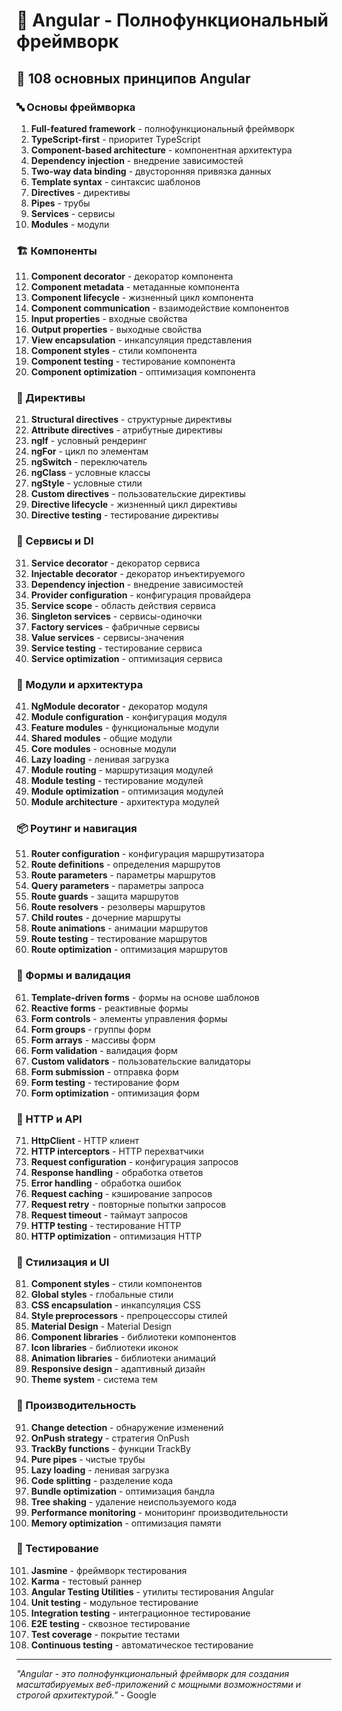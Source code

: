 # 🔷 Angular - Полнофункциональный фреймворк

## 🌟 108 основных принципов Angular

### 🔤 Основы фреймворка

1. **Full-featured framework** - полнофункциональный фреймворк
2. **TypeScript-first** - приоритет TypeScript
3. **Component-based architecture** - компонентная архитектура
4. **Dependency injection** - внедрение зависимостей
5. **Two-way data binding** - двусторонняя привязка данных
6. **Template syntax** - синтаксис шаблонов
7. **Directives** - директивы
8. **Pipes** - трубы
9. **Services** - сервисы
10. **Modules** - модули

### 🏗️ Компоненты

11. **Component decorator** - декоратор компонента
12. **Component metadata** - метаданные компонента
13. **Component lifecycle** - жизненный цикл компонента
14. **Component communication** - взаимодействие компонентов
15. **Input properties** - входные свойства
16. **Output properties** - выходные свойства
17. **View encapsulation** - инкапсуляция представления
18. **Component styles** - стили компонента
19. **Component testing** - тестирование компонента
20. **Component optimization** - оптимизация компонента

### 🔄 Директивы

21. **Structural directives** - структурные директивы
22. **Attribute directives** - атрибутные директивы
23. **ngIf** - условный рендеринг
24. **ngFor** - цикл по элементам
25. **ngSwitch** - переключатель
26. **ngClass** - условные классы
27. **ngStyle** - условные стили
28. **Custom directives** - пользовательские директивы
29. **Directive lifecycle** - жизненный цикл директивы
30. **Directive testing** - тестирование директивы

### 🎯 Сервисы и DI

31. **Service decorator** - декоратор сервиса
32. **Injectable decorator** - декоратор инъектируемого
33. **Dependency injection** - внедрение зависимостей
34. **Provider configuration** - конфигурация провайдера
35. **Service scope** - область действия сервиса
36. **Singleton services** - сервисы-одиночки
37. **Factory services** - фабричные сервисы
38. **Value services** - сервисы-значения
39. **Service testing** - тестирование сервиса
40. **Service optimization** - оптимизация сервиса

### 🧪 Модули и архитектура

41. **NgModule decorator** - декоратор модуля
42. **Module configuration** - конфигурация модуля
43. **Feature modules** - функциональные модули
44. **Shared modules** - общие модули
45. **Core modules** - основные модули
46. **Lazy loading** - ленивая загрузка
47. **Module routing** - маршрутизация модулей
48. **Module testing** - тестирование модулей
49. **Module optimization** - оптимизация модулей
50. **Module architecture** - архитектура модулей

### 📦 Роутинг и навигация

51. **Router configuration** - конфигурация маршрутизатора
52. **Route definitions** - определения маршрутов
53. **Route parameters** - параметры маршрутов
54. **Query parameters** - параметры запроса
55. **Route guards** - защита маршрутов
56. **Route resolvers** - резолверы маршрутов
57. **Child routes** - дочерние маршруты
58. **Route animations** - анимации маршрутов
59. **Route testing** - тестирование маршрутов
60. **Route optimization** - оптимизация маршрутов

### 🔧 Формы и валидация

61. **Template-driven forms** - формы на основе шаблонов
62. **Reactive forms** - реактивные формы
63. **Form controls** - элементы управления формы
64. **Form groups** - группы форм
65. **Form arrays** - массивы форм
66. **Form validation** - валидация форм
67. **Custom validators** - пользовательские валидаторы
68. **Form submission** - отправка форм
69. **Form testing** - тестирование форм
70. **Form optimization** - оптимизация форм

### 🧮 HTTP и API

71. **HttpClient** - HTTP клиент
72. **HTTP interceptors** - HTTP перехватчики
73. **Request configuration** - конфигурация запросов
74. **Response handling** - обработка ответов
75. **Error handling** - обработка ошибок
76. **Request caching** - кэширование запросов
77. **Request retry** - повторные попытки запросов
78. **Request timeout** - таймаут запросов
79. **HTTP testing** - тестирование HTTP
80. **HTTP optimization** - оптимизация HTTP

### 🎨 Стилизация и UI

81. **Component styles** - стили компонентов
82. **Global styles** - глобальные стили
83. **CSS encapsulation** - инкапсуляция CSS
84. **Style preprocessors** - препроцессоры стилей
85. **Material Design** - Material Design
86. **Component libraries** - библиотеки компонентов
87. **Icon libraries** - библиотеки иконок
88. **Animation libraries** - библиотеки анимаций
89. **Responsive design** - адаптивный дизайн
90. **Theme system** - система тем

### 🚀 Производительность

91. **Change detection** - обнаружение изменений
92. **OnPush strategy** - стратегия OnPush
93. **TrackBy functions** - функции TrackBy
94. **Pure pipes** - чистые трубы
95. **Lazy loading** - ленивая загрузка
96. **Code splitting** - разделение кода
97. **Bundle optimization** - оптимизация бандла
98. **Tree shaking** - удаление неиспользуемого кода
99. **Performance monitoring** - мониторинг производительности
100. **Memory optimization** - оптимизация памяти

### 🧪 Тестирование

101. **Jasmine** - фреймворк тестирования
102. **Karma** - тестовый раннер
103. **Angular Testing Utilities** - утилиты тестирования Angular
104. **Unit testing** - модульное тестирование
105. **Integration testing** - интеграционное тестирование
106. **E2E testing** - сквозное тестирование
107. **Test coverage** - покрытие тестами
108. **Continuous testing** - автоматическое тестирование

---

*"Angular - это полнофункциональный фреймворк для создания масштабируемых веб-приложений с мощными возможностями и строгой архитектурой."* - Google
